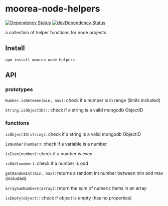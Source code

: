 # moorea-node-helpers

[![Dependency Status](https://david-dm.org/pdesterlich/moorea-node-helpers.svg?theme=shields.io)](https://david-dm.org/pdesterlich/moorea-node-helpers) [![devDependency Status](https://david-dm.org/pdesterlich/moorea-node-helpers/dev-status.svg?theme=shields.io)](https://david-dm.org/pdesterlich/moorea-node-helpers#info=devDependencies)

a collection of helper functions for node projects

## Install

`npm install moorea-node-helpers`

## API

### prototypes

`Number.isBetween(min, max)`: check if a number is in range (limits included)

`String.isObjectID()`: check if a string is a valid mongodb ObjectID

### functions

`isObjectID(string)`: check if a string is a valid mongodb ObjectID

`isNumber(number)`: check if a variable is a number

`isEven(number)`: check if a number is even

`isOdd(number)`: check if a number is odd

`getRandomInt(min, max)`: returns a random int number between min and max (included)

`arraySumNumbers(array)`: return the sum of numeric items in an array

`isEmpty(object)`: check if object is empty (has no properties)
